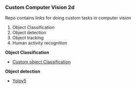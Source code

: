 ### Custom Computer Vision 2d

Repo contains links for doing custom tasks in computer vision

1) Object Classification
2) Object detection
3) Object tracking
4) Human activity recognition

**Object Classification**
- [Custom object Classification](https://github.com/ajithvallabai/Custom_Object_Classification)

**Object detection**

- [Yolov5](https://github.com/ajithvallabai/Custom_Objectdetection_Yolov5)
